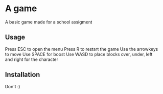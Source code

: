 # A game
A basic game made for a school assigment

Usage
--------------
Press ESC to open the menu
Press R to restart the game
Use the arrowkeys to move
Use SPACE for boost
Use WASD to place blocks over, under, left and right for the character

Installation
-------------
Don't  :)